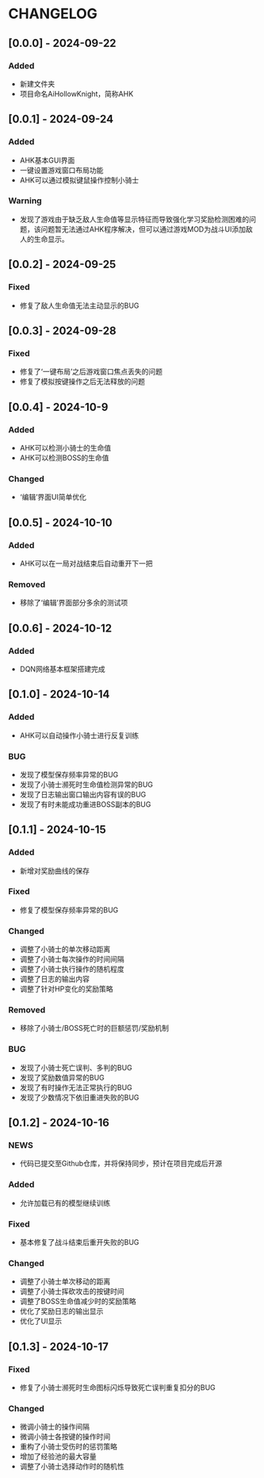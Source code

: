 <!-- markdownlint-disable MD024 -->
# CHANGELOG

## [0.0.0] - 2024-09-22

### Added

- 新建文件夹
- 项目命名AiHollowKnight，简称AHK

## [0.0.1] - 2024-09-24

### Added

- AHK基本GUI界面
- 一键设置游戏窗口布局功能
- AHK可以通过模拟键鼠操作控制小骑士

### Warning

- 发现了游戏由于缺乏敌人生命值等显示特征而导致强化学习奖励检测困难的问题，该问题暂无法通过AHK程序解决，但可以通过游戏MOD为战斗UI添加敌人的生命显示。

## [0.0.2] - 2024-09-25

### Fixed

- 修复了敌人生命值无法主动显示的BUG

## [0.0.3] - 2024-09-28

### Fixed

- 修复了‘一键布局’之后游戏窗口焦点丢失的问题
- 修复了模拟按键操作之后无法释放的问题

## [0.0.4] - 2024-10-9

### Added

- AHK可以检测小骑士的生命值
- AHK可以检测BOSS的生命值
  
### Changed

- ‘编辑’界面UI简单优化

## [0.0.5] - 2024-10-10

### Added

- AHK可以在一局对战结束后自动重开下一把

### Removed

- 移除了‘编辑’界面部分多余的测试项

## [0.0.6] - 2024-10-12

### Added

- DQN网络基本框架搭建完成

## [0.1.0] - 2024-10-14

### Added

- AHK可以自动操作小骑士进行反复训练

### BUG

- 发现了模型保存频率异常的BUG
- 发现了小骑士濒死时生命值检测异常的BUG
- 发现了日志输出窗口输出内容有误的BUG
- 发现了有时未能成功重进BOSS副本的BUG

## [0.1.1] - 2024-10-15

### Added

- 新增对奖励曲线的保存

### Fixed

- 修复了模型保存频率异常的BUG

### Changed

- 调整了小骑士的单次移动距离
- 调整了小骑士每次操作的时间间隔
- 调整了小骑士执行操作的随机程度
- 调整了日志的输出内容
- 调整了针对HP变化的奖励策略

### Removed

- 移除了小骑士/BOSS死亡时的巨额惩罚/奖励机制

### BUG

- 发现了小骑士死亡误判、多判的BUG
- 发现了奖励数值异常的BUG
- 发现了有时操作无法正常执行的BUG
- 发现了少数情况下依旧重进失败的BUG

## [0.1.2] - 2024-10-16

### NEWS

- 代码已提交至Github仓库，并将保持同步，预计在项目完成后开源

### Added

- 允许加载已有的模型继续训练

### Fixed

- 基本修复了战斗结束后重开失败的BUG
  
### Changed

- 调整了小骑士单次移动的距离
- 调整了小骑士挥砍攻击的按键时间
- 调整了BOSS生命值减少时的奖励策略
- 优化了奖励日志的输出显示
- 优化了UI显示

## [0.1.3] - 2024-10-17

### Fixed

- 修复了小骑士濒死时生命图标闪烁导致死亡误判重复扣分的BUG

### Changed

- 微调小骑士的操作间隔
- 微调小骑士各按键的操作时间
- 重构了小骑士受伤时的惩罚策略
- 增加了经验池的最大容量
- 调整了小骑士选择动作时的随机性

